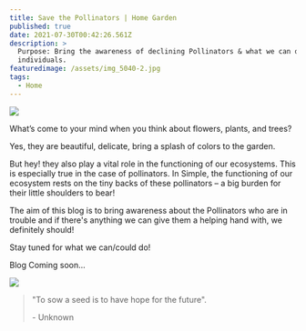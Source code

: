 ```yaml
---
title: Save the Pollinators | Home Garden
published: true
date: 2021-07-30T00:42:26.561Z
description: >
  Purpose: Bring the awareness of declining Pollinators & what we can do as
  individuals.
featuredimage: /assets/img_5040-2.jpg
tags:
  - Home
---
```



![](/assets/img_5040-copy.jpg)

What’s come to your mind when you think about flowers, plants, and trees?

Yes, they are beautiful, delicate, bring a splash of colors to the garden.

But hey! they also play a vital role in the functioning of our ecosystems. This is especially true in the case of pollinators. In Simple, the functioning of our ecosystem rests on the tiny backs of these pollinators – a big burden for their little shoulders to bear! 

The aim of this blog is to bring awareness about the Pollinators who are in trouble and if there's anything we can give them a helping hand with, we definitely should! 

Stay tuned for what we can/could do!

Blog Coming soon...

![](/assets/img_5509.jpg)

> "To sow a seed is to have hope for the future". 
>
> \- Unknown